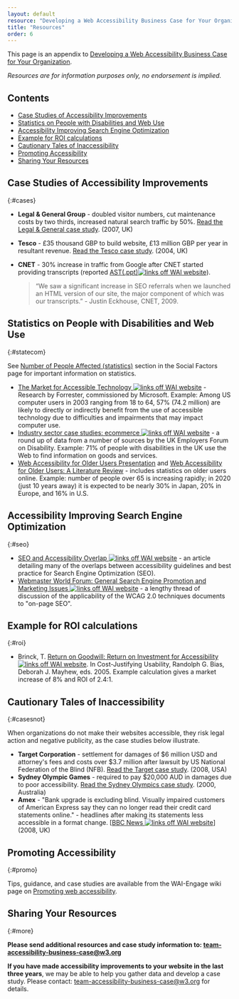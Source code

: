 ```yaml
---
layout: default
resource: "Developing a Web Accessibility Business Case for Your Organization"
title: "Resources"
order: 6
---
```


This page is an appendix to [Developing a Web Accessibility Business
Case for Your Organization](../bcase/Overview).

*Resources are for information purposes only, no endorsement is
implied.*

## Contents

-   [Case Studies of Accessibility Improvements](#cases)
-   [Statistics on People with Disabilities and Web Use](#statecom)
-   [Accessibility Improving Search Engine Optimization](#seo)
-   [Example for ROI calculations](#roi)
-   [Cautionary Tales of Inaccessibility](#casesnot)
-   [Promoting Accessibility](#promo)
-   [Sharing Your Resources](#more)

## Case Studies of Accessibility Improvements
{:#cases}

-   **Legal & General Group** - doubled visitor numbers, cut maintenance
    costs by two thirds, increased natural search traffic by 50%. [Read
    the Legal & General case study](legal-and-general-case-study).
    (2007, UK)
-   **Tesco** - £35 thousand GBP to build website, £13 million GBP per
    year in resultant revenue. [Read the Tesco case
    study](http://www.w3.org/WAI/bcase/tesco-case-study). (2004, UK)
-   **CNET** - 30% increase in traffic from Google after CNET started
    providing transcripts (reported [AST(.ppt)![links off WAI
    website](http://www.w3.org/Icons/offsite.png)](http://teachingcommons.cdl.edu/access/docs_multi/documents/CaptioningExperts.ppt)).

    > “We saw a significant increase in SEO referrals when we launched an
    > HTML version of our site, the major component of which was our
    > transcripts.” - Justin Eckhouse, CNET, 2009.

## Statistics on People with Disabilities and Web Use
{:#statecom}

See [Number of People Affected
(statistics)](http://www.w3.org/WAI/bcase/soc#stats) section in the
Social Factors page for important information on statistics.

-   [The Market for Accessible Technology ![links off WAI
    website](http://www.w3.org/Icons/offsite.png)](http://www.microsoft.com/enable/research/phase1.aspx) -
    Research by Forrester, commissioned by Microsoft. Example: Among US
    computer users in 2003 ranging from 18 to 64, 57% (74.2 million) are
    likely to directly or indirectly benefit from the use of accessible
    technology due to difficulties and impairments that may impact
    computer use.
-   [Industry sector case studies: ecommerce ![links off WAI
    website](http://www.w3.org/Icons/offsite.png)](http://www.realising-potential.org/case-studies/industry/e-commerce.html) -
    a round up of data from a number of sources by the UK Employers
    Forum on Disability. Example: 71% of people with disabilities in the
    UK use the Web to find information on goods and services.
-   [Web Accessibility for Older Users
    Presentation](http://www.w3.org/WAI/presentations/ageing/) and [Web
    Accessibility for Older Users: A Literature
    Review](http://www.w3.org/WAI/intro/wai-age-literature.php) -
    includes statistics on older users online. Example: number of people
    over 65 is increasing rapidly; in 2020 (just 10 years away) it is
    expected to be nearly 30% in Japan, 20% in Europe, and 16% in U.S.

## Accessibility Improving Search Engine Optimization
{:#seo}

-   [SEO and Accessibility Overlap ![links off WAI
    website](http://www.w3.org/Icons/offsite.png)](http://www.communis.co.uk/blog/2009-08-06-seo-and-accessibility-overlap) -
    an article detailing many of the overlaps between accessibility
    guidelines and best practice for Search Engine Optimization (SEO).
-   [Webmaster World Forum: General Search Engine Promotion and
    Marketing Issues ![links off WAI
    website](http://www.w3.org/Icons/offsite.png)](http://www.webmasterworld.com/search_engine_promotion/3810495.htm) -
    a lengthy thread of discussion of the applicability of the WCAG 2.0
    techniques documents to "on-page SEO".

## Example for ROI calculations
{:#roi}

-   Brinck, T. [Return on Goodwill: Return on Investment for
    Accessibility ![links off WAI
    website](http://www.w3.org/Icons/offsite.png)](http://books.google.co.uk/books?id=kDVgsGgkF4cC&pg=PA385&lpg=PA385&dq=accessibility+roi&source=bl&ots=9dHbCcotGz&sig=ryfaImiey14CMpR0DMwuqNDlhjI&hl=en&ei=9TZXSqImgtKMB6TrsN4C&sa=X&oi=book_result&ct=result&resnum=3#v=onepage&q=accessibility%20roi&f=false).
    In Cost-Justifying Usability, Randolph G. Bias, Deborah J. Mayhew,
    eds. 2005. Example calculation gives a market increase of 8% and ROI
    of 2.4:1.

## Cautionary Tales of Inaccessibility
{:#casesnot}

When organizations do not make their websites accessible, they risk
legal action and negative publicity, as the case studies below
illustrate.

-   **Target Corporation** - settlement for damages of $6 million USD
    and attorney's fees and costs over $3.7 million after lawsuit by US
    National Federation of the Blind (NFB). [Read the Target case
    study](target-case-study). (2008, USA)
-   **Sydney Olympic Games** - required to pay \$20,000 AUD in damages
    due to poor accessibility. [Read the Sydney Olympics case
    study](socog-case-study). (2000, Australia)
-   **Amex** - "Bank upgrade is excluding blind. Visually impaired
    customers of American Express say they can no longer read their
    credit card statements online." - headlines after making its
    statements less accessible in a format change. \[[BBC News ![links
    off WAI
    website](http://www.w3.org/Icons/offsite.png)](http://news.bbc.co.uk/2/hi/programmes/moneybox/7332216.stm)\]
    (2008, UK)

## Promoting Accessibility
{:#promo}

Tips, guidance, and case studies are available from the WAI-Engage wiki
page on [Promoting web
accessibility](http://www.w3.org/community/wai-engage/wiki/Promoting_web_accessibility).

## Sharing Your Resources
{:#more}


**Please send additional resources and case study information to:
<team-accessibility-business-case@w3.org>**

**If you have made accessibility improvements to your website in the
last three years**, we may be able to help you gather data and develop a
case study. Please contact: <team-accessibility-business-case@w3.org>
for details.